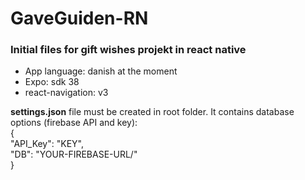 # GaveGuiden-RN

### Initial files for gift wishes projekt in react native
 * App language: danish at the moment  
 * Expo: sdk 38  
 * react-navigation: v3  

**settings.json** file must be created in root folder. It contains database options (firebase API and key):  
    {  
  "API_Key": "KEY",  
  "DB": "YOUR-FIREBASE-URL/"  
}
